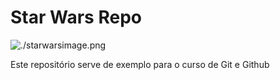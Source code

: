 # Star Wars Repo

![./starwarsimage.png](StarWars)

Este repositório serve de exemplo para o curso de Git e Github
